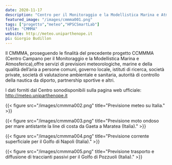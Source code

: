 ```yaml
---
date: 2020-11-17
description: "Centro per il Monitoraggio e la Modellistica Marina e Atmosferica"
featured_image: "/images/cmmma001.png"
tags: ["progetto","meteo","HPSCSmartLab"]
title: "CMMMA"
website: http://meteo.uniparthenope.it
pi: Giorgio Budillon
---
```

Il CMMMA, proseguendo le finalità del precedente progetto CCMMMA (Centro Campano per il Monitoraggio e la Modellistica Marina e Atmosferica),offre servizi di previsioni meteorologiche, marine e della qualità dell’aria a persone comuni, governo locale, istituti di ricerca, società private, società di valutazione ambientale e sanitaria, autorità di controllo della nautica da  diporto, partnership sportive e altri.

I  dati  forniti  dal  Centro  sonodisponibili sulla pagina web ufficiale: http://meteo.uniparthenope.it

{{< figure src="/images/cmmma002.png" title="Previsione meteo su Italia." >}}

{{< figure src="/images/cmmma003.png" title="Previsione moto ondoso per mare antistante la line di costa da Gaeta a Maratea (Italia)." >}}

{{< figure src="/images/cmmma004.png" title="Previsione corrente superficiale per il Golfo di Napoli (Italia)." >}}

{{< figure src="/images/cmmma005.png" title="Previsione trasporto e diffusione di traccianti passivi per il Golfo di Pozzuoli (Italia)." >}}
